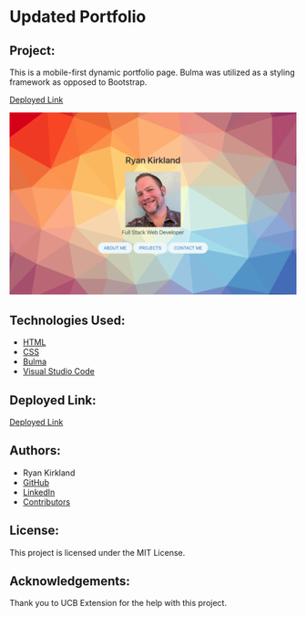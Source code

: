 # Updated Portfolio 

## Project:

This is a mobile-first dynamic portfolio page. Bulma was utilized as a styling framework as opposed to Bootstrap.

[Deployed Link](https://ryankirkland86.github.io/portfolio2/)

![Image](https://github.com/RyanKirkland86/portfolio2/blob/main/assets/Images/UpdatedPortfolio2.png)

## Technologies Used:

- [HTML](https://developer.mozilla.org/en-US/docs/Web/HTML)
- [CSS](https://developer.mozilla.org/en-US/docs/Web/CSS)
- [Bulma](https://bulma.io/)
- [Visual Studio Code](https://code.visualstudio.com/)

## Deployed Link:

[Deployed Link](https://ryankirkland86.github.io/portfolio2/)

## Authors:

- Ryan Kirkland
- [GitHub](https://github.com/RyanKirkland86)
- [LinkedIn](https://www.linkedin.com/in/ryan-kirkland-619942200/)
- [Contributors](https://bootcamp.berkeley.edu/coding/)

## License:

This project is licensed under the MIT License.

## Acknowledgements:

Thank you to UCB Extension for the help with this project.